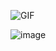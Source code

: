 ![GIF](https://github.com/user-attachments/assets/c7ffd5b7-fef1-4ca3-a724-0bd410ef1c46)

![image](https://github.com/user-attachments/assets/8a01352d-a26b-4247-976b-a2d5a3de8b78)
